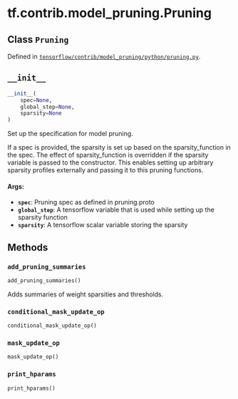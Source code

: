 <div itemscope itemtype="http://developers.google.com/ReferenceObject">
<meta itemprop="name" content="tf.contrib.model_pruning.Pruning" />
<meta itemprop="path" content="Stable" />
<meta itemprop="property" content="__init__"/>
<meta itemprop="property" content="add_pruning_summaries"/>
<meta itemprop="property" content="conditional_mask_update_op"/>
<meta itemprop="property" content="mask_update_op"/>
<meta itemprop="property" content="print_hparams"/>
</div>

# tf.contrib.model_pruning.Pruning

## Class `Pruning`





Defined in [`tensorflow/contrib/model_pruning/python/pruning.py`](/code/stable/tensorflow/contrib/model_pruning/python/pruning.py).



<h2 id="__init__"><code>__init__</code></h2>

``` python
__init__(
    spec=None,
    global_step=None,
    sparsity=None
)
```

Set up the specification for model pruning.

If a spec is provided, the sparsity is set up based on the sparsity_function
in the spec. The effect of sparsity_function is overridden if the sparsity
variable is passed to the constructor. This enables setting up arbitrary
sparsity profiles externally and passing it to this pruning functions.

#### Args:

* <b>`spec`</b>: Pruning spec as defined in pruning.proto
* <b>`global_step`</b>: A tensorflow variable that is used while setting up the
    sparsity function
* <b>`sparsity`</b>: A tensorflow scalar variable storing the sparsity



## Methods

<h3 id="add_pruning_summaries"><code>add_pruning_summaries</code></h3>

``` python
add_pruning_summaries()
```

Adds summaries of weight sparsities and thresholds.

<h3 id="conditional_mask_update_op"><code>conditional_mask_update_op</code></h3>

``` python
conditional_mask_update_op()
```



<h3 id="mask_update_op"><code>mask_update_op</code></h3>

``` python
mask_update_op()
```



<h3 id="print_hparams"><code>print_hparams</code></h3>

``` python
print_hparams()
```





